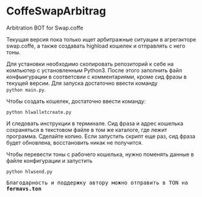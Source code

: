 # CoffeSwapArbitrag
Arbitration BOT for Swap.coffe

Текущая версия пока только ищет арбитражные ситуации в агрегакторе swap.coffe, а также создавать highload кошелек и отправлять с него тоны.

Для установки необходимо скопировать репозиторий к себе на компьютер с установленным Python3. После этого заполнить файл конфыигурации в соответсвии с комментариями, кроме сид фразы в текущей версии. Для запуска достаточно ввести команду<br>
<code>python main.py</code>.

Чтобы создать кошелек, достаточно ввести команду:

<code>python hlwalletcreate.py</code>

И следовать инструкции в терминале. Сид фраза и адрес кошелька сохраняться в текстовом файле в том же каталоге, где лежит программа. Сделайте копию. Если запустить скрипт еще раз, сид фраза будет обновлена, восстановить никак не получится.

Чтобы перевести тоны с рабочего кошелька, нужно поменять данные в файле конфигурации и запустить 

<code>python hlwsend.py</code>




<tt>Благодарность и поддержку автору можно отправить в TON на <b>fermavs.ton</b></tt>
